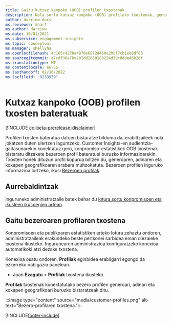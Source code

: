 ```yaml
---
title: Gaitu kutxaz kanpoko (OOB) profilen txostenak
description: Nola sortu kutxaz kanpoko (OOB) profileko txostenak, generoaren, adinaren eta jatorrizko eskualdearen edo eskualdearen arabera.
author: darrinw-docs
ms.reviewer: mhart
ms.author: darrinw
ms.date: 10/01/2021
ms.subservice: engagement-insights
ms.topic: conceptual
ms.manager: shellyha
ms.openlocfilehash: 4c165c4278a4870e6872d460e20cf7cb1eb8df83
ms.sourcegitcommit: e7cdf36a78a2b1dd2850183224d39c8dde46b26f
ms.translationtype: MT
ms.contentlocale: eu-ES
ms.lasthandoff: 02/16/2022
ms.locfileid: "8233939"
---
```

# <a name="out-of-box-oob-unified-profile-reports"></a>Kutxaz kanpoko (OOB) profilen txosten bateratuak

[!INCLUDE [cc-beta-prerelease-disclaimer](includes/cc-beta-prerelease-disclaimer.md)]

Profilen txosten bateratua datuen bistaratze bilduma da, erabiltzaileek nola jokatzen duten ulertzen laguntzeko. Customer Insights-en audientzia-gaitasunarekin konektatuz gero, konpromiso-estatistikek OOB txostenak bistaratu ditzakete bezeroen profil bateratuei buruzko informazioarekin. Txosten honek dituzun profil kopurua biltzen du, generoaren, adinaren eta kokapen geografikoaren arabera multzokatuta. Bezeroen profilen inguruko informazioa lortzeko, ikusi [Bezeroen profilak](../audience-insights/customer-profiles.md).

## <a name="prerequisites"></a>Aurrebaldintzak

Inguruneko administratzaile batek behar du [lotura sortu konpromisoen eta ikusleen ikuspegien artean](integrate-audience-insights-engagement-insights.md).

## <a name="enable-the-customer-profile-report"></a>Gaitu bezeroaren profilaren txostena

Konpromisoen eta publikoaren estatistiken arteko lotura zehaztu ondoren, administratzaileak erakundeko beste pertsonei sarbidea eman diezaieke txostena ikusteko. Ingurunearen administrazioa konfiguratzeko konexioa automatikoki atzi dezake txostena. 

Konexioa osatu ondoren, **Profilak** eginbidea erabilgarri egongo da ezkerreko nabigazio panelean. 

- Joan **Ezagutu** > **Profilak** txostena ikusteko.

**Profilak** txostenak konektatutako bezero profilen generoari, adinari eta kokapen geografikoari buruzko bistaratzeak ditu.

:::image type="content" source="media/customer-profiles.png" alt-text="Bezero-profilaren txostena.":::

[!INCLUDE[footer-include](../includes/footer-banner.md)]

